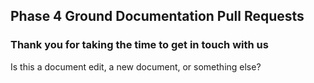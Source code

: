 ## Phase 4 Ground Documentation Pull Requests

### Thank you for taking the time to get in touch with us

Is this a document edit, a new document, or something else? 
